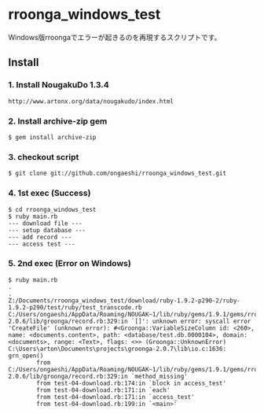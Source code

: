 # rroonga_windows_test

Windows版rroongaでエラーが起きるのを再現するスクリプトです。

## Install

### 1. Install NougakuDo 1.3.4

```
http://www.artonx.org/data/nougakudo/index.html
```

### 2. Install archive-zip gem

```
$ gem install archive-zip
```

### 3. checkout script

```
$ git clone git://github.com/ongaeshi/rroonga_windows_test.git
```
   
### 4. 1st exec (Success)

```
$ cd rroonga_windows_test
$ ruby main.rb
--- download file ---
--- setup database ---
--- add record ---
--- access test ---
```

### 5. 2nd exec (Error on Windows)

```
$ ruby main.rb
.
.
Z:/Documents/rroonga_windows_test/download/ruby-1.9.2-p290-2/ruby-1.9.2-p290/test/ruby/test_transcode.rb
C:/Users/ongaeshi/AppData/Roaming/NOUGAK~1/lib/ruby/gems/1.9.1/gems/rroonga-2.0.6/lib/groonga/record.rb:329:in `[]': unknown error: syscall error 'CreateFile' (unknown error): #<Groonga::VariableSizeColumn id: <260>, name: <documents.content>, path: <database/test.db.0000104>, domain: <documents>, range: <Text>, flags: <>> (Groonga::UnknownError)
C:\Users\arton\Documents\projects\groonga-2.0.7\lib\io.c:1636: grn_open()
        from C:/Users/ongaeshi/AppData/Roaming/NOUGAK~1/lib/ruby/gems/1.9.1/gems/rroonga-2.0.6/lib/groonga/record.rb:329:in `method_missing'
        from test-04-download.rb:174:in `block in access_test'
        from test-04-download.rb:171:in `each'
        from test-04-download.rb:171:in `access_test'
        from test-04-download.rb:199:in `<main>'
```


